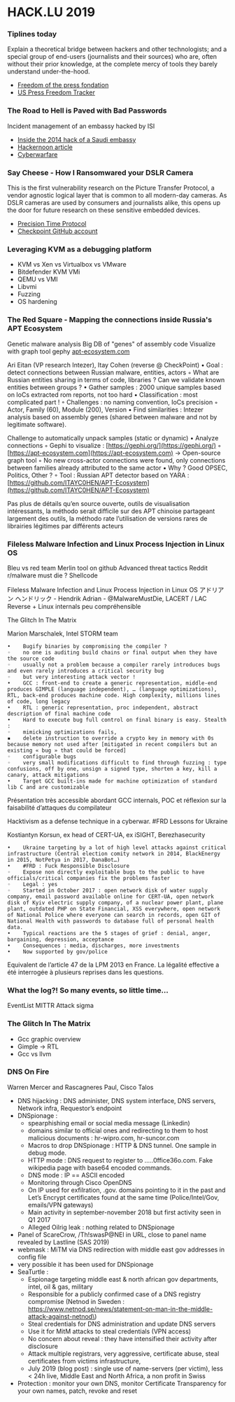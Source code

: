 # HACK.LU 2019

### Tiplines today

Explain a theoretical bridge between hackers and other technologists; and a special group of end-users \(journalists and their sources\) who are, often without their prior knowledge, at the complete mercy of tools they barely understand under-the-hood.

* [Freedom of the press fondation](https://freedom.press/) 
* [US Press Freedom Tracker](https://pressfreedomtracker.us/)

### The Road to Hell is Paved with Bad Passwords

Incident management of an embassy hacked by ISI

* [Inside the 2014 hack of a Saudi embassy](https://www.csoonline.com/article/3386381/inside-the-2014-hack-of-a-saudi-embassy.html)
* [Hackernoon article ](https://hackernoon.com/the-road-to-hell-is-paved-with-bad-passwords-ef54815873f9)
* [Cyberwarfare](https://en.wikipedia.org/wiki/Cyberwarfare)

### Say Cheese - How I Ransomwared your DSLR Camera

This is the first vulnerability research on the Picture Transfer Protocol, a vendor agnostic logical layer that is common to all modern-day cameras. As DSLR cameras are used by consumers and journalists alike, this opens up the door for future research on these sensitive embedded devices.

* [Precision Time Protocol](https://en.wikipedia.org/wiki/Precision_Time_Protocol) 
* [Checkpoint GitHub account](https://github.com/CheckPointSW)

### Leveraging KVM as a debugging platform

* KVM vs Xen vs Virtualbox vs VMware 
* Bitdefender KVM VMi 
* QEMU vs VMI 
* Libvmi 
* Fuzzing 
* OS hardening

### The Red Square - Mapping the connections inside Russia's APT Ecosystem

Genetic malware analysis Big DB of "genes" of assembly code Visualize with graph tool gephy [apt-ecosystem.com](http://apt-ecosystem.com/)

Ari Eitan \(VP research Intezer\), Itay Cohen \(reverse @ CheckPoint\) • Goal : detect connections between Russian malware, entities, actors ◦ What are Russian entities sharing in terms of code, libraries ? Can we validate known entities between groups ? • Gather samples : 2000 unique samples based on IoCs extracted rom reports, not too hard • Classification : most complicated part ! ◦ Challenges : no naming convention, IoCs precision ◦ Actor, Family \(60\), Module \(200\), Version • Find similarities : Intezer analysis based on assembly genes \(shared between malware and not by legitimate software\).

Challenge to automatically unpack samples \(static or dynamic\) • Analyze connections ◦ Gephi to visualize : [https://gephi.org/](https://gephi.org/) ◦ [https://apt-ecosystem.com](https://apt-ecosystem.com) → Open-source graph tool ◦ No new cross-actor connections were found, only connections between families already attributed to the same actor ▪ Why ? Good OPSEC, Politics, Other ? ◦ Tool : Russian APT detector based on YARA : [https://github.com/ITAYC0HEN/APT-Ecosystem](https://github.com/ITAYC0HEN/APT-Ecosystem)

Pas plus de détails qu’en source ouverte, outils de visualisation intéressants, la méthodo serait difficile sur des APT chinoise partageant largement des outils, la méthodo rate l’utilisation de versions rares de librairies légitimes par différents acteurs

### Fileless Malware Infection and Linux Process Injection in Linux OS

Bleu vs red team Merlin tool on github Advanced threat tactics Reddit r/malware must die ? Shellcode

Fileless Malware Infection and Linux Process Injection in Linux OS アドリアン ヘンドリック - Hendrik Adrian - @MalwareMustDie, LACERT / LAC Reverse + Linux internals peu compréhensible

The Glitch In The Matrix

Marion Marschalek, Intel STORM team

```text
•    Bugify binaries by compromising the compiler ?
◦    no one is auditing build chains or final output when they have the source code
◦    usually not a problem because a compiler rarely introduces bugs and even rarely introduces a critical security bug
◦    but very interesting attack vector !
•    GCC : front-end to create a generic representation, middle-end produces GIMPLE (language independent), … (language optimizations), RTL, back-end produces machine code. High complexity, millions lines of code, long legacy
•    RTL : generic representation, proc independent, abstract description of final machine code
•    Hard to execute bug full control on final binary is easy. Stealth :
◦    mimicking optimizations fails,
▪    delete instruction to override a crypto key in memory with 0s because memory not used after [mitigated in recent compilers but an existing « bug » that could be forced]
◦    configurable bugs
◦    very small modifications difficult to find through fuzzing : type confusions, off by one, unsign a signed type, shorten a key, kill a canary, attack mitigations
•    Target GCC built-ins made for machine optimization of standard lib C and are customizable
```

Présentation très accessible abordant GCC internals, POC et réflexion sur la faisabilité d’attaques du compilateur

Hacktivism as a defense technique in a cyberwar. \#FRD Lessons for Ukraine

Kostiantyn Korsun, ex head of CERT-UA, ex iSIGHT, Berezhasecurity

```text
•    Ukraine targeting by a lot of high level attacks against critical infrastructure (Central election comity network in 2014, BlackEnergy in 2015, NotPetya in 2017, DanaBot…)
•    #FRD : Fuck Responsible Disclosure
◦    Expose non directly exploitable bugs to the public to have officials/critical companies fix the problems faster
◦    Legal : yes
◦    Started in October 2017 : open network disk of water supply company, email password available online for CERT-UA, open network disk of Kyiv electric supply company, of a nuclear power plant, plane plant, outdated PHP on State Financial, XSS everywhere, open network of National Police where everyone can search in records, open GIT of National Health with passwords to database full of personal health data.
•    Typical reactions are the 5 stages of grief : denial, anger, bargaining, depression, acceptance
•    Consequences : media, discharges, more investments
•    Now supported by gov/police
```

Equivalent de l’article 47 de la LPM 2013 en France. La légalité effective a été interrogée à plusieurs reprises dans les questions.

### What the log?! So many events, so little time…

EventList MITTR Attack sigma

### The Glitch In The Matrix

* Gcc graphic overview 
* Gimple -&gt; RTL 
* Gcc vs llvm

### DNS On Fire

Warren Mercer and Rascagneres Paul, Cisco Talos

* DNS hijacking : DNS administer, DNS system interface, DNS servers, Network infra, Requestor’s endpoint
* DNSpionage :
  * spearphishing email or social media message \(Linkedin\)
  * domains similar to official ones and redirecting to them to host malicious documents : hr-wipro.com, hr-suncor.com
  * Macros to drop DNSpionage : HTTP & DNS tunnel. One sample in debug mode.
  * HTTP mode : DNS request to register to …..0ffice36o.com. Fake wikipedia page with base64 encoded commands.
  * DNS mode : IP == ASCII encoded
  * Monitoring through Cisco OpenDNS
  * On IP used for exfilration, .gov. domains pointing to it in the past and Let’s Encrypt certificates found at the same time \(Police/Intel/Gov, emails/VPN gateways\)
  * Main activity in september-november 2018 but first activity seen in Q1 2017
  * Alleged Oilrig leak : nothing related to DNSpionage
* Panel of ScareCrow, /Th!swasP@NEl in URL, close to panel name revealed by Lastline \(SAS 2019\)
* webmask : MiTM via DNS redirection with middle east gov addresses in config file
* very possible it has been used for DNSpionage
* SeaTurtle :
  * Espionage targeting middle east & north african gov departments, intel, oil & gas, military
  * Responsible for a publicly confirmed case of a DNS registry compromise \(Netnod in Sweden : https://www.netnod.se/news/statement-on-man-in-the-middle-attack-against-netnod\)
  * Steal credentials for DNS administration and update DNS servers
  * Use it for MitM attacks to steal credentials \(VPN access\)
  * No concern about reveal : they have intensified their activity after disclosure
  * Attack multiple registrars, very aggressive, certificate abuse, steal certificates from victims infrastructure, 
  * July 2019 \(blog post\) : single use of name-servers \(per victim\), less &lt; 24h live, Middle East and North Africa, a non profit in Swiss
* Protection : monitor your own DNS, monitor Certificate Transparency for your own names, patch, revoke and reset

